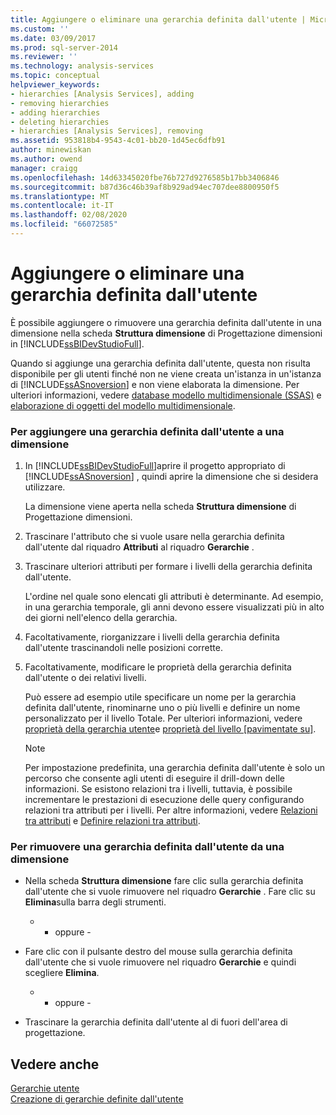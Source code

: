 ```yaml
---
title: Aggiungere o eliminare una gerarchia definita dall'utente | Microsoft Docs
ms.custom: ''
ms.date: 03/09/2017
ms.prod: sql-server-2014
ms.reviewer: ''
ms.technology: analysis-services
ms.topic: conceptual
helpviewer_keywords:
- hierarchies [Analysis Services], adding
- removing hierarchies
- adding hierarchies
- deleting hierarchies
- hierarchies [Analysis Services], removing
ms.assetid: 953818b4-9543-4c01-bb20-1d45ec6dfb91
author: minewiskan
ms.author: owend
manager: craigg
ms.openlocfilehash: 14d63345020fbe76b727d9276585b17bb3406846
ms.sourcegitcommit: b87d36c46b39af8b929ad94ec707dee8800950f5
ms.translationtype: MT
ms.contentlocale: it-IT
ms.lasthandoff: 02/08/2020
ms.locfileid: "66072585"
---
```

# <a name="add-or-delete-a-user-defined-hierarchy"></a>Aggiungere o eliminare una gerarchia definita dall'utente
  È possibile aggiungere o rimuovere una gerarchia definita dall'utente in una dimensione nella scheda **Struttura dimensione** di Progettazione dimensioni in [!INCLUDE[ssBIDevStudioFull](../../includes/ssbidevstudiofull-md.md)].  
  
 Quando si aggiunge una gerarchia definita dall'utente, questa non risulta disponibile per gli utenti finché non ne viene creata un'istanza in un'istanza di [!INCLUDE[ssASnoversion](../../includes/ssasnoversion-md.md)] e non viene elaborata la dimensione. Per ulteriori informazioni, vedere [database modello multidimensionale &#40;SSAS&#41;](multidimensional-model-databases-ssas.md) e [elaborazione di oggetti del modello multidimensionale](processing-a-multidimensional-model-analysis-services.md).  
  
### <a name="to-add-a-user-defined-hierarchy-to-a-dimension"></a>Per aggiungere una gerarchia definita dall'utente a una dimensione  
  
1.  In [!INCLUDE[ssBIDevStudioFull](../../includes/ssbidevstudiofull-md.md)]aprire il progetto appropriato di [!INCLUDE[ssASnoversion](../../includes/ssasnoversion-md.md)] , quindi aprire la dimensione che si desidera utilizzare.  
  
     La dimensione viene aperta nella scheda **Struttura dimensione** di Progettazione dimensioni.  
  
2.  Trascinare l'attributo che si vuole usare nella gerarchia definita dall'utente dal riquadro **Attributi** al riquadro **Gerarchie** .  
  
3.  Trascinare ulteriori attributi per formare i livelli della gerarchia definita dall'utente.  
  
     L'ordine nel quale sono elencati gli attributi è determinante. Ad esempio, in una gerarchia temporale, gli anni devono essere visualizzati più in alto dei giorni nell'elenco della gerarchia.  
  
4.  Facoltativamente, riorganizzare i livelli della gerarchia definita dall'utente trascinandoli nelle posizioni corrette.  
  
5.  Facoltativamente, modificare le proprietà della gerarchia definita dall'utente o dei relativi livelli.  
  
     Può essere ad esempio utile specificare un nome per la gerarchia definita dall'utente, rinominarne uno o più livelli e definire un nome personalizzato per il livello Totale. Per ulteriori informazioni, vedere [proprietà della gerarchia utente](../multidimensional-models-olap-logical-dimension-objects/user-hierarchies-properties.md)e [proprietà del livello &#91;pavimentate su&#93;](../multidimensional-models-olap-logical-dimension-objects/user-hierarchies-level-properties.md).  
  
    > [!NOTE]  
    >  Per impostazione predefinita, una gerarchia definita dall'utente è solo un percorso che consente agli utenti di eseguire il drill-down delle informazioni. Se esistono relazioni tra i livelli, tuttavia, è possibile incrementare le prestazioni di esecuzione delle query configurando relazioni tra attributi per i livelli. Per altre informazioni, vedere [Relazioni tra attributi](../multidimensional-models-olap-logical-dimension-objects/attribute-relationships.md) e [Definire relazioni tra attributi](attribute-relationships-define.md).  
  
### <a name="to-remove-a-user-defined-hierarchy-from-a-dimension"></a>Per rimuovere una gerarchia definita dall'utente da una dimensione  
  
-   Nella scheda **Struttura dimensione** fare clic sulla gerarchia definita dall'utente che si vuole rimuovere nel riquadro **Gerarchie** . Fare clic su **Elimina**sulla barra degli strumenti.  
  
     - - oppure -  
  
-   Fare clic con il pulsante destro del mouse sulla gerarchia definita dall'utente che si vuole rimuovere nel riquadro **Gerarchie** e quindi scegliere **Elimina**.  
  
     - - oppure -  
  
-   Trascinare la gerarchia definita dall'utente al di fuori dell'area di progettazione.  
  
## <a name="see-also"></a>Vedere anche  
 [Gerarchie utente](../multidimensional-models-olap-logical-dimension-objects/user-hierarchies.md)   
 [Creazione di gerarchie definite dall'utente](user-defined-hierarchies-create.md)  
  
  
